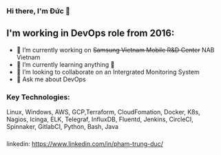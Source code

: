 ### Hi there, I'm Đức 👋

## I'm working in DevOps role from 2016:

- 🔭 I’m currently working on ~~Samsung Vietnam Mobile R&D Center~~ NAB Vietnam
- 🌱 I’m currently learning anything 🤣
- 👯 I’m looking to collaborate on an Intergrated Monitoring System
- 💬 Ask me about DevOps
### Key Technologies:
Linux, Windows, AWS, GCP,Terraform, CloudFomation, Docker, K8s, Nagios, Icinga, ELK, Telegraf, InfluxDB, Fluentd, Jenkins, CircleCI, Spinnaker, GitlabCI, Python, Bash, Java
###
linkedin: https://www.linkedin.com/in/pham-trung-duc/

